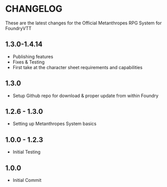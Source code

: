 # CHANGELOG
These are the latest changes for the Official Metanthropes RPG System for FoundryVTT
## 1.3.0-1.4.14
- Publishing features
- Fixes & Testing
- First take at the character sheet requirements and capabilities
## 1.3.0
- Setup Github repo for download & proper update from within Foundry
## 1.2.6 - 1.3.0
- Setting up Metanthropes System basics
## 1.0.0 - 1.2.3
- Initial Testing
## 1.0.0
- Initial Commit